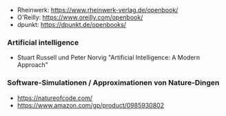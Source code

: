 - Rheinwerk: https://www.rheinwerk-verlag.de/openbook/  
- O'Reilly: https://www.oreilly.com/openbook/  
- dpunkt: https://dpunkt.de/openbooks/  

### Artificial intelligence
- Stuart Russell und Peter Norvig "Artificial Intelligence: A Modern Approach"


### Software-Simulationen / Approximationen von Nature-Dingen
- https://natureofcode.com/  
- https://www.amazon.com/gp/product/0985930802  
